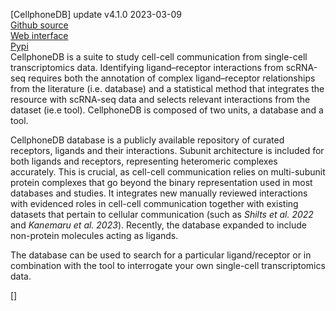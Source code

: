 [CellphoneDB] <python> update v4.1.0 2023-03-09  
[Github source](https://github.com/Teichlab/cellphonedb)  
[Web interface](https://www.cellphonedb.org/)  
[Pypi](https://pypi.org/project/CellphoneDB/)  
CellphoneDB is a suite to study cell-cell communication from single-cell transcriptomics data. Identifying ligand–receptor interactions from scRNA-seq requires both the annotation of complex ligand–receptor relationships from the literature (i.e. database) and a statistical method that integrates the resource with scRNA-seq data and selects relevant interactions from the dataset (ie.e tool). CellphoneDB is composed of two units, a database and a tool.  

CellphoneDB database is a publicly available repository of curated receptors, ligands and their interactions. Subunit architecture is included for both ligands and receptors, representing heteromeric complexes accurately. This is crucial, as cell-cell communication relies on multi-subunit protein complexes that go beyond the binary representation used in most databases and studies. It integrates new manually reviewed interactions with evidenced roles in cell-cell communication together with existing datasets that pertain to cellular communication (such as *Shilts et al. 2022* and *Kanemaru et al. 2023*). Recently, the database expanded to include non-protein molecules acting as ligands.  

The database can be used to search for a particular ligand/receptor or in combination with the tool to interrogate your own single-cell transcriptomics data.  
  
[]
